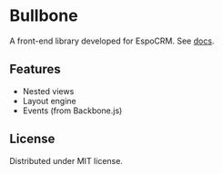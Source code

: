 # Bullbone

A front-end library developed for EspoCRM. See [docs](https://docs.espocrm.com/development/view/).

## Features

* Nested views
* Layout engine
* Events (from Backbone.js)

## License

Distributed under MIT license.
